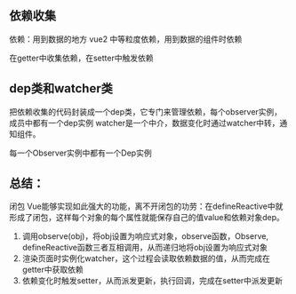 ## 依赖收集
依赖：用到数据的地方
vue2 中等粒度依赖，用到数据的组件时依赖

在getter中收集依赖，在setter中触发依赖

## dep类和watcher类
把依赖收集的代码封装成一个dep类，它专门来管理依赖，每个observer实例，成员中都有一个dep实例
watcher是一个中介，数据变化时通过watcher中转，通知组件。
  
每一个Observer实例中都有一个Dep实例

## 总结：
 闭包
Vue能够实现如此强大的功能，离不开闭包的功劳：在defineReactive中就形成了闭包，这样每个对象的每个属性就能保存自己的值value和依赖对象dep。
1. 调用observe(obj)，将obj设置为响应式对象，observe函数，Observe, defineReactive函数三者互相调用，从而递归地将obj设置为响应式对象
2. 渲染页面时实例化watcher，这个过程会读取依赖数据的值，从而完成在getter中获取依赖
3. 依赖变化时触发setter，从而派发更新，执行回调，完成在setter中派发更新